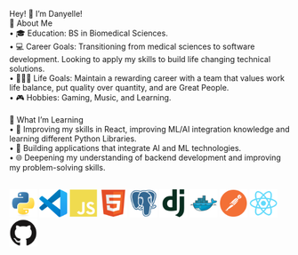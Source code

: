 <!---
DanyelleH/DanyelleH is a ✨ special ✨ repository because its `README.md` (this file) appears on your GitHub profile.
You can click the Preview link to take a look at your changes.
--->
Hey! 👋 I’m Danyelle!<br>
🌟 About Me<br>
    •	🎓 Education: BS in Biomedical Sciences.<br>
    •	💻 Career Goals: Transitioning from medical sciences to software development. Looking to apply my skills to build life changing technical solutions.<br>
    •	👩‍👧‍👦 Life Goals: Maintain a rewarding career with a team that values work life balance, put quality over quantity, and are Great People.<br>
    •	🎮 Hobbies: Gaming, Music, and Learning.<br><br>
🌱 What I’m Learning<br>
    •	🚀 Improving my skills in React, improving ML/AI integration knowledge and learning different Python Libraries. <br>
    •	🐍 Building applications that integrate AI and ML technologies. <br>
    •	🌐 Deepening my understanding of backend development and improving my problem-solving skills.<br><br>

<a href="#"><img src="https://raw.githubusercontent.com/devicons/devicon/ca28c779441053191ff11710fe24a9e6c23690d6/icons/python/python-original.svg" width="50"></a>
<a href="#"><img src="https://raw.githubusercontent.com/devicons/devicon/ca28c779441053191ff11710fe24a9e6c23690d6/icons/vscode/vscode-original.svg" width="50"></a>
<a href="#"><img src="https://raw.githubusercontent.com/devicons/devicon/ca28c779441053191ff11710fe24a9e6c23690d6/icons/javascript/javascript-plain.svg" width="50"></a>
<a href="#"><img src="https://raw.githubusercontent.com/devicons/devicon/ca28c779441053191ff11710fe24a9e6c23690d6/icons/html5/html5-original.svg" width="50"></a>
<a href="#"><img src="https://raw.githubusercontent.com/devicons/devicon/ca28c779441053191ff11710fe24a9e6c23690d6/icons/postgresql/postgresql-plain.svg" width="50"></a>
<a href="#"><img src="https://raw.githubusercontent.com/devicons/devicon/ca28c779441053191ff11710fe24a9e6c23690d6/icons/django/django-plain.svg" width="50"></a>
<a href="#"><img src="https://raw.githubusercontent.com/devicons/devicon/ca28c779441053191ff11710fe24a9e6c23690d6/icons/docker/docker-original.svg" width="50"></a>
<a href="#"><img src="https://raw.githubusercontent.com/devicons/devicon/ca28c779441053191ff11710fe24a9e6c23690d6/icons/postman/postman-original.svg" width="50"></a>
<a href="#"><img src="https://raw.githubusercontent.com/devicons/devicon/ca28c779441053191ff11710fe24a9e6c23690d6/icons/react/react-original.svg" width="50"></a>
<a href="#"><img src="https://raw.githubusercontent.com/devicons/devicon/ca28c779441053191ff11710fe24a9e6c23690d6/icons/github/github-original.svg" width="50"></a><br><br>

</div>
<!--- 
![LeetCode Stats](https://leetcard.jacoblin.cool/DanyelleH?theme=radical&font=Comic%20Neue&ext=heatmap) --->


